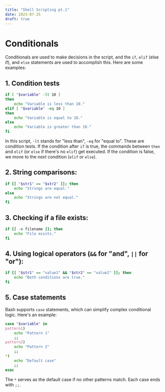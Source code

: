 ```yaml
---
title: "Shell Scripting pt.1"
date: 2023-07-25
draft: true
---
```

# Conditionals

Conditionals are used to make decisions in the script, and the `if`, `elif` (else if), and `else` statements are used to accomplish this. Here are some examples:



## 1. Condition tests

```bash
if [ "$variable" -lt 10 ]
then
    echo "Variable is less than 10."
elif [ "$variable" -eq 10 ]
then
    echo "Variable is equal to 10."
else
    echo "Variable is greater than 10."
fi
```

In this script, `-lt` stands for "less than", `-eq` for "equal to". These are condition tests. If the condition after `if` is true, the commands between `then` and `elif` (or `else` if there's no `elif`) get executed. If the condition is false, we move to the next condition (`elif` or `else`).


## 2. String comparisons:

   ```bash
   if [[ "$str1" == "$str2" ]]; then
       echo "Strings are equal."
   else
       echo "Strings are not equal."
   fi
   ```

## 3. Checking if a file exists:

   ```bash
   if [[ -e filename ]]; then
       echo "File exists."
   fi
   ```

## 4. Using logical operators (`&&` for "and", `||` for "or"):

   ```bash
   if [[ "$str1" == "value1" && "$str2" == "value2" ]]; then
       echo "Both conditions are true."
   fi
   ```

## 5. Case statements

   Bash supports `case` statements, which can simplify complex conditional logic. Here's an example:

   ```bash
   case "$variable" in
   pattern1)
       echo "Pattern 1"
       ;;
   pattern2)
       echo "Pattern 2"
       ;;
   *)
       echo "Default case"
       ;;
   esac
   ```

   The `*` serves as the default case if no other patterns match. Each case ends with `;;`.

